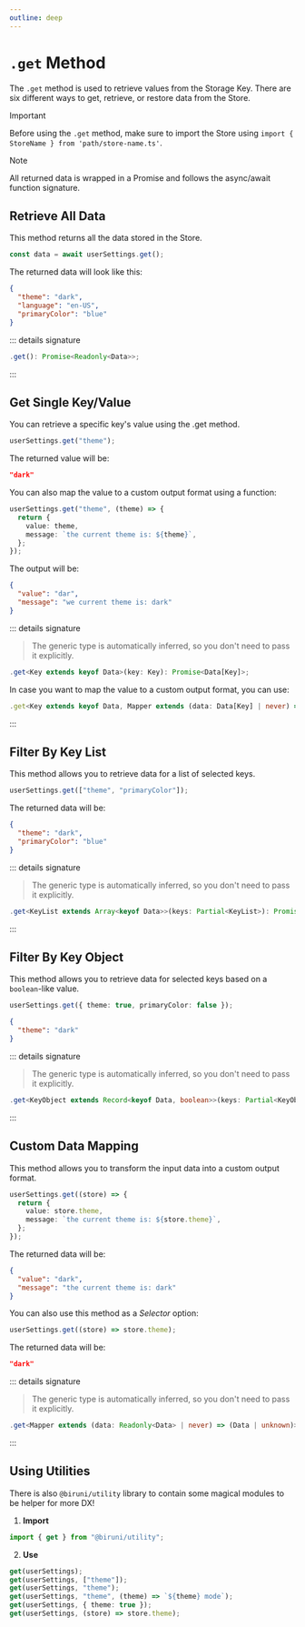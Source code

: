 ```yaml
---
outline: deep
---
```


# `.get` Method

The `.get` method is used to retrieve values from the Storage Key. There are six different ways to get, retrieve, or restore data from the Store.

> [!IMPORTANT]
> Before using the `.get` method, make sure to import the Store using `import { StoreName } from 'path/store-name.ts'`.

> [!NOTE]
> All returned data is wrapped in a Promise and follows the async/await function signature.

## Retrieve All Data

This method returns all the data stored in the Store.

```typescript
const data = await userSettings.get();
```

The returned data will look like this:

```json
{
  "theme": "dark",
  "language": "en-US",
  "primaryColor": "blue"
}
```

::: details signature

```typescript
.get(): Promise<Readonly<Data>>;
```

:::

## Get Single Key/Value

You can retrieve a specific key's value using the .get method.

```typescript
userSettings.get("theme");
```

The returned value will be:

```json
"dark"
```

You can also map the value to a custom output format using a function:

```typescript
userSettings.get("theme", (theme) => {
  return {
    value: theme,
    message: `the current theme is: ${theme}`,
  };
});
```

The output will be:

```json
{
  "value": "dar",
  "message": "we current theme is: dark"
}
```

::: details signature

> The generic type is automatically inferred, so you don't need to pass it explicitly.

```typescript
.get<Key extends keyof Data>(key: Key): Promise<Data[Key]>;
```

In case you want to map the value to a custom output format, you can use:

```typescript
.get<Key extends keyof Data, Mapper extends (data: Data[Key] | never) => (Data[Key] | unknown)>(key: Key, mapper: Mapper): Promise<ReturnType<Mapper> | Data[Key] | unknown>;
```

:::

## Filter By Key List

This method allows you to retrieve data for a list of selected keys.

```typescript
userSettings.get(["theme", "primaryColor"]);
```

The returned data will be:

```json
{
  "theme": "dark",
  "primaryColor": "blue"
}
```

::: details signature

> The generic type is automatically inferred, so you don't need to pass it explicitly.

```typescript
.get<KeyList extends Array<keyof Data>>(keys: Partial<KeyList>): Promise<Readonly<{ [SelectedKey in KeyList extends Partial<Array<infer Key>> ? Key : never]: Data[SelectedKey] }>>;
```

:::

## Filter By Key Object

This method allows you to retrieve data for selected keys based on a `boolean`-like value.

```typescript
userSettings.get({ theme: true, primaryColor: false });
```

```json
{
  "theme": "dark"
}
```

::: details signature

> The generic type is automatically inferred, so you don't need to pass it explicitly.

```typescript
.get<KeyObject extends Record<keyof Data, boolean>>(keys: Partial<KeyObject>): Promise<TruthyKeysReturnType<Data, KeyObject>>;
```

:::

## Custom Data Mapping

This method allows you to transform the input data into a custom output format.

```typescript
userSettings.get((store) => {
  return {
    value: store.theme,
    message: `the current theme is: ${store.theme}`,
  };
});
```

The returned data will be:

```json
{
  "value": "dark",
  "message": "the current theme is: dark"
}
```

You can also use this method as a _Selector_ option:

```typescript
userSettings.get((store) => store.theme);
```

The returned data will be:

```json
"dark"
```

::: details signature

> The generic type is automatically inferred, so you don't need to pass it explicitly.

```typescript
.get<Mapper extends (data: Readonly<Data> | never) => (Data | unknown)>(mapper: Mapper): Promise<ReturnType<Mapper> | Data | unknown>;
```

:::

## Using Utilities

There is also `@biruni/utility` library to contain some magical modules to be helper for more DX!

1. **Import**

```typescript
import { get } from "@biruni/utility";
```

2. **Use**

```typescript
get(userSettings);
get(userSettings, ["theme"]);
get(userSettings, "theme");
get(userSettings, "theme", (theme) => `${theme} mode`);
get(userSettings, { theme: true });
get(userSettings, (store) => store.theme);
```
